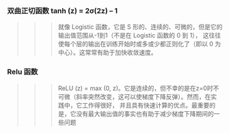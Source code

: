 ### 双曲正切函数 tanh (z) = 2σ(2z) – 1

>>>就像 Logistic 函数，它是 S 形的、连续的、可微的，但是它的输出值范围从-1到1（不是在 Logistic 函数的 0 到 1），
>>>这往往使每个层的输出在训练开始时或多或少都正则化了（即以 0 为中心）。这常常有助于加快收敛速度。

### Relu 函数
>>> ReLU (z) = max (0, z)。它是连续的，但不幸的是在z=0时不可微（斜率突然改变，这可以使梯度下降反弹）。然而，在实践中，它工作得很好，
>>> 并且具有快速计算的优点。最重要的是，它没有最大输出值的事实也有助于减少梯度下降期间的一些问题
